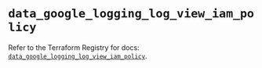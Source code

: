 # `data_google_logging_log_view_iam_policy`

Refer to the Terraform Registry for docs: [`data_google_logging_log_view_iam_policy`](https://registry.terraform.io/providers/hashicorp/google-beta/6.18.0/docs/data-sources/google_logging_log_view_iam_policy).
